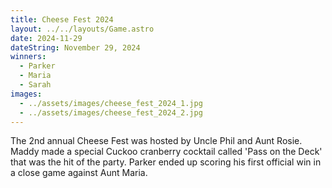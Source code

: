 ```yaml
---
title: Cheese Fest 2024
layout: ../../layouts/Game.astro
date: 2024-11-29
dateString: November 29, 2024
winners:
  - Parker
  - Maria
  - Sarah
images:
  - ../assets/images/cheese_fest_2024_1.jpg
  - ../assets/images/cheese_fest_2024_2.jpg
---
```

The 2nd annual Cheese Fest was hosted by Uncle Phil and Aunt Rosie. Maddy made a special Cuckoo cranberry cocktail called 'Pass on the Deck' that was the hit of the party. Parker ended up scoring his first official win in a close game against Aunt Maria.
